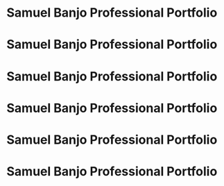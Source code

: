 # Samuel Banjo Professional Portfolio
# Samuel Banjo Professional Portfolio
# Samuel Banjo Professional Portfolio
# Samuel Banjo Professional Portfolio
# Samuel Banjo Professional Portfolio
# Samuel Banjo Professional Portfolio
